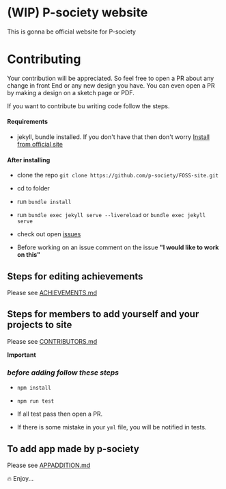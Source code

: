 # (WIP) P-society website

This is gonna be official website for P-society

# Contributing

Your contribution will be appreciated. So feel free to open a PR about any change in front End or any new design you have. You can even open a PR by making a design on a sketch page or PDF.

If you want to contribute bu writing code follow the steps.

#### Requirements

- jekyll, bundle installed. If you don't have that then don't worry [Install from official site](https://jekyllrb.com/)

#### After installing

- clone the repo `git clone https://github.com/p-society/FOSS-site.git`

- cd to folder

- run `bundle install`

- run `bundle exec jekyll serve --livereload` or `bundle exec jekyll serve`

- check out open [issues](https://github.com/p-society/p-society.github.io/issues)

- Before working on an issue comment on the issue **"I would like to work on this"**

## Steps for editing achievements

Please see [ACHIEVEMENTS.md](https://github.com/p-society/p-society.github.io/blob/master/ACHIEVEMENTS.md)

## Steps for members to add yourself and your projects to site

Please see [CONTRIBUTORS.md](https://github.com/p-society/p-society.github.io/blob/master/CONTRIBUTORS.md)


**Important**

### *before adding follow these steps*

- `npm install`

- `npm run test`

- If all test pass then open a PR.

- If there is some mistake in your `yml` file, you will be notified in tests.

## To add app made by p-society
Please see
[APPADDITION.md](https://github.com/p-society/p-society.github.io/blob/master/APPADDITION.md)

:fire: Enjoy...
